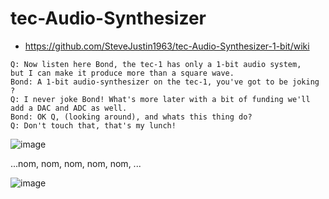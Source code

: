# tec-Audio-Synthesizer
- https://github.com/SteveJustin1963/tec-Audio-Synthesizer-1-bit/wiki


```
Q: Now listen here Bond, the tec-1 has only a 1-bit audio system, 
but I can make it produce more than a square wave. 
Bond: A 1-bit audio-synthesizer on the tec-1, you've got to be joking ? 
Q: I never joke Bond! What's more later with a bit of funding we'll add a DAC and ADC as well.
Bond: OK Q, (looking around), and whats this thing do?
Q: Don't touch that, that's my lunch!
```

![image](https://github.com/user-attachments/assets/bd4f337c-aa1e-47e5-9f41-2dd8ccad4d1e)

...nom, nom, nom, nom, nom, ...

![image](https://github.com/user-attachments/assets/ac00da81-f926-4270-879e-28c789c4c65e)

